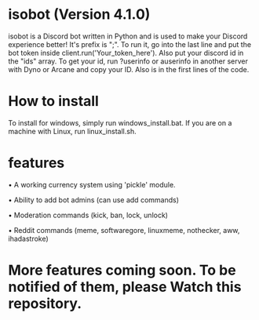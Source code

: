 # isobot (Version 4.1.0)
isobot is a Discord bot written in Python and is used to make your Discord experience better!
It's prefix is ";".
To run it, go into the last line and put the bot
token inside client.run('Your_token_here').
Also put your discord id in the "ids" array. To get your id, run ?userinfo or auserinfo in another server with Dyno or Arcane and copy your ID.
Also is in the first lines of the code.

# How to install
To install for windows, simply run windows_install.bat.
If you are on a machine with Linux, run linux_install.sh.

# features
• A working currency system using 'pickle' module.

• Ability to add bot admins (can use add commands)

• Moderation commands (kick, ban, lock, unlock)

• Reddit commands (meme, softwaregore, linuxmeme, nothecker, aww, ihadastroke)

# More features coming soon. To be notified of them, please Watch this repository.

